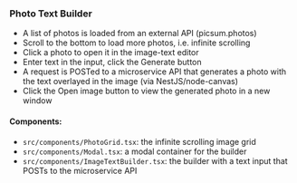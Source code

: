 ### Photo Text Builder

- A list of photos is loaded from an external API (picsum.photos)
- Scroll to the bottom to load more photos, i.e. infinite scrolling
- Click a photo to open it in the image-text editor
- Enter text in the input, click the Generate button
- A request is POSTed to a microservice API that generates a photo with the text overlayed in the image (via NestJS/node-canvas)
- Click the Open image button to view the generated photo in a new window

#### Components:

- `src/components/PhotoGrid.tsx`: the infinite scrolling image grid
- `src/components/Modal.tsx`: a modal container for the builder
- `src/components/ImageTextBuilder.tsx`: the builder with a text input that POSTs to the microservice API
